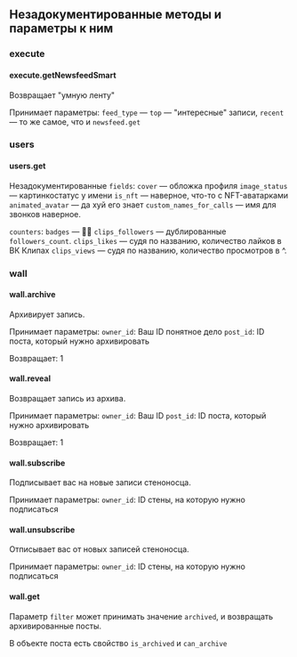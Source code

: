 ## Незадокументированные методы и параметры к ним

### execute

#### execute.getNewsfeedSmart

Возвращает "умную ленту"

Принимает параметры:
`feed_type` — `top` — "интересные" записи, `recent` — то же самое, что и `newsfeed.get`

### users

#### users.get

Незадокументированные `fields`: 
`cover` — обложка профиля
`image_status` — картинкостатус у имени
`is_nft` — наверное, что-то с NFT-аватарками
`animated_avatar` — да хуй его знает
`custom_names_for_calls` — имя для звонков наверное.

`counters`:
`badges` — 🤷‍♂️
`clips_followers` — дублированные `followers_count`.
`clips_likes` — судя по названию, количество лайков в ВК Клипах
`clips_views` — судя по названию, количество просмотров в ^.

### wall

#### wall.archive

Архивирует запись.

Принимает параметры: 
`owner_id`: Ваш ID понятное дело
`post_id`: ID поста, который нужно архивировать

Возвращает: 1

#### wall.reveal

Возвращает запись из архива.

Принимает параметры: 
`owner_id`: Ваш ID
`post_id`: ID поста, который нужно архивировать

Возвращает: 1

#### wall.subscribe

Подписывает вас на новые записи стеноносца.

Принимает параметры:
`owner_id`: ID стены, на которую нужно подписаться

#### wall.unsubscribe

Отписывает вас от новых записей стеноносца.

Принимает параметры:
`owner_id`: ID стены, на которую нужно подписаться

#### wall.get

Параметр `filter` может принимать значение `archived`, и возвращать архивированные посты.

В объекте поста есть свойство `is_archived` и `can_archive`
